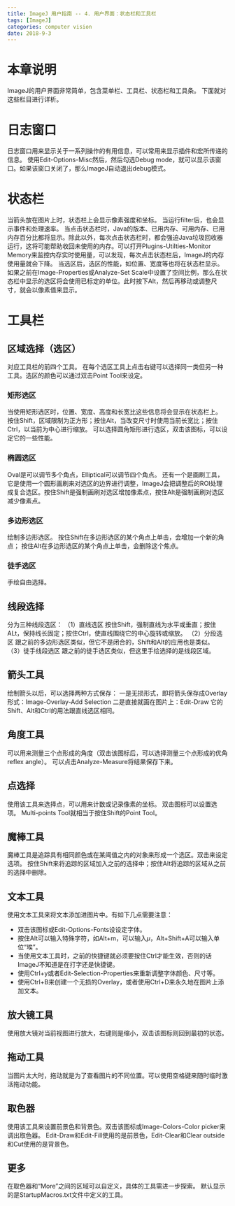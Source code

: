 ```yaml
---
title: ImageJ 用户指南 -- 4. 用户界面：状态栏和工具栏
tags: [ImageJ]
categories: computer vision
date: 2018-9-3
---
```


# 本章说明
ImageJ的用户界面非常简单，包含菜单栏、工具栏、状态栏和工具条。
下面就对这些栏目进行详析。

# 日志窗口
日志窗口用来显示关于一系列操作的有用信息，可以常用来显示插件和宏所传递的信息。
使用Edit-Options-Misc然后，然后勾选Debug mode，就可以显示该窗口。如果该窗口关闭了，那么ImageJ自动退出debug模式。

# 状态栏
当箭头放在图片上时，状态栏上会显示像素强度和坐标。
当运行filter后，也会显示事件和处理速率。
当点击状态栏时，Java的版本、已用内存、可用内存、已用内存百分比都将显示。除此以外，每次点击状态栏时，都会强迫Java垃圾回收器运行，这将可能帮助收回未使用的内存。可以打开Plugins-Utilties-Monitor Memory来监控内存实时使用量，可以发现，每次点击状态栏后，ImageJ的内存使用量就会下降。
当选区后，选区的性能，如位置、宽度等也将在状态栏显示。如果之前在Image-Properties或Analyze-Set Scale中设置了空间比例，那么在状态栏中显示的选区将会使用已标定的单位。此时按下Alt，然后再移动或调整尺寸，就会以像素值来显示。

# 工具栏
## 区域选择（选区）
对应工具栏的前四个工具。
在每个选区工具上点击右键可以选择同一类但另一种工具。选区的颜色可以通过双击Point Tool来设定。
### 矩形选区
当使用矩形选区时，位置、宽度、高度和长宽比这些信息将会显示在状态栏上。
按住Shift，区域限制为正方形；按住Alt，当改变尺寸时使用当前长宽比；按住Ctrl，以当前为中心进行缩放。
可以选择圆角矩形进行选区，双击该图标，可以设定它的一些性能。
### 椭圆选区
Oval是可以调节多个角点，Elliptical可以调节四个角点。
还有一个是画刷工具，它是使用一个圆形画刷来对选区的边界进行调整，ImageJ会把调整后的ROI处理成复合选区。按住Shift是强制画刷对选区增加像素点，按住Alt是强制画刷对选区减少像素点。
### 多边形选区
绘制多边形选区。
按住Shift在多边形选区的某个角点上单击，会增加一个新的角点；
按住Alt在多边形选区的某个角点上单击，会删除这个焦点。
### 徒手选区
手绘自由选择。

## 线段选择
分为三种线段选区：
（1）直线选区
按住Shift，强制直线为水平或垂直；按住ALt，保持线长固定；按住Ctrl，使直线围绕它的中心旋转或缩放。
（2）分段选区
跟之前的多边形选区类似，但它不是闭合的，Shift和Alt的应用也是类似。
（3）徒手线段选区
跟之前的徒手选区类似，但这里手绘选择的是线段区域。

## 箭头工具
绘制箭头以后，可以选择两种方式保存：
一是无损形式，即将箭头保存成Overlay形式：Image-Overlay-Add Selection
二是直接就画在图片上：Edit-Draw
它的Shift、Alt和Ctrl的用法跟直线选区相同。

## 角度工具
可以用来测量三个点形成的角度（双击该图标后，可以选择测量三个点形成的优角reflex angle）。
可以点击Analyze-Measure将结果保存下来。

## 点选择
使用该工具来选择点，可以用来计数或记录像素的坐标。
双击图标可以设置选项。
Multi-points Tool就相当于按住Shift的Point Tool。

## 魔棒工具
魔棒工具是追踪具有相同颜色或在某阈值之内的对象来形成一个选区。双击来设定选项。
按住Shift来将追踪的区域加入之前的选择中；按住Alt将追踪的区域从之前的选择中删除。

## 文本工具
使用文本工具来将文本添加进图片中。有如下几点需要注意：
- 双击该图标或Edit-Options-Fonts设设定字体。
- 按住Alt可以输入特殊字符，如Alt+m，可以输入$\mu$，Alt+Shift+A可以输入单位“埃”。
- 当使用文本工具时，之前的快捷键就必须要按住Ctrl才能生效，否则的话ImageJ不知道是在打字还是快捷键。
- 使用Ctrl+y或者Edit-Selection-Properties来重新调整字体颜色、尺寸等。
- 使用Ctrl+B来创建一个无损的Overlay，或者使用Ctrl+D来永久地在图片上添加文本。

## 放大镜工具
使用放大镜对当前视图进行放大，右键则是缩小，双击该图标则回到最初的状态。

## 拖动工具
当图片太大时，拖动就是为了查看图片的不同位置。可以使用空格键来随时临时激活拖动功能。

## 取色器
使用该工具来设置前景色和背景色。双击该图标或Image-Colors-Color picker来调出取色器。
Edit-Draw和Edit-Fill使用的是前景色，Edit-Clear和Clear outside和Cut使用的是背景色。

## 更多
在取色器和“More”之间的区域可以自定义，具体的工具需进一步探索。
默认显示的是StartupMacros.txt文件中定义的工具。
